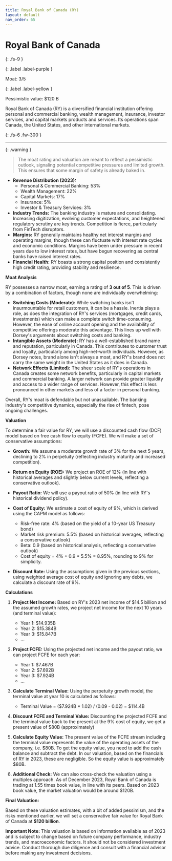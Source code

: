 ```yaml
---
title: Royal Bank of Canada (RY)
layout: default
nav_order: 65
---
```


# Royal Bank of Canada
{: .fs-9 }

{: .label .label-purple }

Moat: 3/5

{: .label .label-yellow }

Pessimistic value: $120 B

Royal Bank of Canada (RY) is a diversified financial institution offering personal and commercial banking, wealth management, insurance, investor services, and capital markets products and services.  Its operations span Canada, the United States, and other international markets.

{: .fs-6 .fw-300 }

---

{: .warning } 
>The moat rating and valuation are meant to reflect a pessimistic outlook, signaling potential competitive pressures and limited growth. This ensures that some margin of safety is already baked in.

* **Revenue Distribution (2023):**
    * Personal & Commercial Banking: 53%
    * Wealth Management: 22%
    * Capital Markets: 17%
    * Insurance: 5%
    * Investor & Treasury Services: 3%
* **Industry Trends:** The banking industry is mature and consolidating. Increasing digitization, evolving customer expectations, and heightened regulatory scrutiny are key trends. Competition is fierce, particularly from FinTech disruptors.
* **Margins:** RY generally maintains healthy net interest margins and operating margins, though these can fluctuate with interest rate cycles and economic conditions. Margins have been under pressure in recent years due to low interest rates, but have begun recovering as central banks have raised interest rates.
* **Financial Health:** RY boasts a strong capital position and consistently high credit rating, providing stability and resilience.

**Moat Analysis**

RY possesses a narrow moat, earning a rating of **3 out of 5**.  This is driven by a combination of factors, though none are individually overwhelming:

* **Switching Costs (Moderate):** While switching banks isn't insurmountable for retail customers, it can be a hassle.  Inertia plays a role, as does the integration of RY's services (mortgages, credit cards, investments) which can make a complete switch time-consuming.  However, the ease of online account opening and the availability of competitive offerings moderate this advantage.  This lines up well with Dorsey's arguments about switching costs and banking. 
* **Intangible Assets (Moderate):** RY has a well-established brand name and reputation, particularly in Canada.  This contributes to customer trust and loyalty, particularly among high-net-worth individuals.  However, as Dorsey notes, brand alone isn't always a moat, and RY's brand does not carry the same weight in the United States as it does in Canada.
* **Network Effects (Limited):** The sheer scale of RY's operations in Canada creates some network benefits, particularly in capital markets and commercial banking. A larger network can provide greater liquidity and access to a wider range of services. However, this effect is less pronounced in other markets and less of a factor in personal banking.

Overall, RY's moat is defendable but not unassailable.  The banking industry's competitive dynamics, especially the rise of fintech, pose ongoing challenges.

**Valuation**

To determine a fair value for RY, we will use a discounted cash flow (DCF) model based on free cash flow to equity (FCFE). We will make a set of conservative assumptions:

* **Growth:** We assume a moderate growth rate of 3% for the next 5 years, declining to 2% in perpetuity (reflecting industry maturity and increased competition). 
* **Return on Equity (ROE):** We project an ROE of 12% (in line with historical averages and slightly below current levels, reflecting a conservative outlook).
* **Payout Ratio:** We will use a payout ratio of 50% (in line with RY's historical dividend policy).
* **Cost of Equity:** We estimate a cost of equity of 9%, which is derived using the CAPM model as follows:
    * Risk-free rate: 4% (based on the yield of a 10-year US Treasury bond)
    * Market risk premium: 5.5% (based on historical averages, reflecting a conservative outlook)
    * Beta: 0.9 (based on historical analysis, reflecting a conservative outlook)
    * Cost of equity = 4% + 0.9 * 5.5% = 8.95%, rounding to 9% for simplicity.

* **Discount Rate:** Using the assumptions given in the previous sections, using weighted average cost of equity and ignoring any debts, we calculate a discount rate of 9%.

**Calculations**

1. **Project Net Income:** Based on RY's 2023 net income of $14.5 billion and the assumed growth rates, we project net income for the next 10 years (and terminal value):
    * Year 1: $14.935B
    * Year 2: $15.384B
    * Year 3: $15.847B
    * ...

2. **Project FCFE:**  Using the projected net income and the payout ratio, we can project FCFE for each year:
    * Year 1: $7.467B
    * Year 2: $7.692B
    * Year 3: $7.924B
    * ...

3. **Calculate Terminal Value:** Using the perpetuity growth model, the terminal value at year 10 is calculated as follows:
    * Terminal Value = ($7.924B \* 1.02) / (0.09 - 0.02) = $114.4B

4. **Discount FCFE and Terminal Value:** Discounting the projected FCFE and the terminal value back to the present at the 9% cost of equity, we get a present value of $80B (approximately)

5. **Calculate Equity Value:** The present value of the FCFE stream including the terminal value represents the value of the operating assets of the company, i.e. $80B. To get the equity value, you need to add the cash balance and subtract the debt. In our valuation, based on the financials of RY in 2023, these are negligible. So the equity value is approximately $80B.

6. **Additional Check:** We can also cross-check the valuation using a multiples approach. As of December 2023, Royal Bank of Canada is trading at 1.55 times book value, in line with its peers. Based on 2023 book value, the market valuation would be around $120B.

**Final Valuation:**

Based on these valuation estimates, with a bit of added pessimism, and the risks mentioned earlier, we will set a conservative fair value for Royal Bank of Canada at **$120 billion**.

**Important Note:** This valuation is based on information available as of 2023 and is subject to change based on future company performance, industry trends, and macroeconomic factors.  It should not be considered investment advice.  Conduct thorough due diligence and consult with a financial advisor before making any investment decisions.
